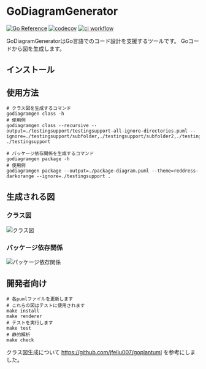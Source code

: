 # GoDiagramGenerator

[![Go Reference](https://pkg.go.dev/badge/github.com/keisuke-m123/godiagramgen.svg)](https://pkg.go.dev/github.com/keisuke-m123/godiagramgen)
[![codecov](https://codecov.io/gh/keisuke-m123/godiagramgen/branch/main/graph/badge.svg)](https://codecov.io/gh/keisuke-m123/godiagramgen)
[![ci workflow](https://github.com/keisuke-m123/godiagramgen/actions/workflows/ci.yml/badge.svg)](https://github.com/keisuke-m123/godiagramgen/actions/workflows/ci.yml)

GoDiagramGeneratorはGo言語でのコード設計を支援するツールです。 Goコードから図を生成します。

## インストール

## 使用方法

```shell
# クラス図を生成するコマンド
godiagramgen class -h
# 使用例
godiagramgen class --recursive --output=./testingsupport/testingsupport-all-ignore-directories.puml --ignore=./testingsupport/subfolder,./testingsupport/subfolder2,./testingsupport/connectionlabels ./testingsupport

# パッケージ依存関係を生成するコマンド
godiagramgen package -h
# 使用例
godiagramgen package --output=./package-diagram.puml --theme=reddress-darkorange --ignore=./testingsupport .
```

## 生成される図

### クラス図

![クラス図](https://www.plantuml.com/plantuml/png/pLjVRoEt4N_tfs2lBokTRQH80VSX27A9wzJ0fJMiu5w2Wq5hANdXrQvAKWUunNttYEJgXw4yr8vjA4Y0tEsIl_apmvdXaAlxmNbj_MRLdlp5FvYLKTRKjJNEdTNQFlPMTqjpuXwRRgsjNgbvgvrJ_pzHIYdjlMtkDzvSp_jkrlpFg7-SV3tfzCgujPuRjUpdVMqIU21yTsaMJMVgNv_MvfrIttsdgjcfKXUBnQB--s8nKUhxxnD1_EzC1MwA4Frx-qwcru_BsMQrqlP9JM_q_54lpV1EGFvfhQQ1c8ojZ7_eQwUcLvjkxfk--zWuZ_dtwfSqNqtKRv-18VD1Zsh2QnO1kJRLXDSlGWDr0435hmMF1Hr5NgiDQ5mmWF0WAErcRJCFeYc4q-6VgtjJYoJ3roBxm5jicGdeQ5EaArc3oLpMLMDQcHtB_fEsQhhzOpyO8uytXY5S4_MiJRtL-hxlssS11cb72Qt8NEpwHK17rqSwplMOP6GDEIJF-Xt5dgzZ7JBUMATky4ZchV4RsttIxSOuTKjU6ETo4juJjjM4a_6UiWqO-bgsNExeWS3bjOTtDvtFvLwlrhsLITHjevrA11_2ip2suP18bBoQim7YNze1X6WNXtJ9Eh5FcmXtQgNNlmsiWoQVfuaFKULduwkjpM5M4UH4LGFsD2e_8IGVJRTLkUbyQP4I8MD4vurTwBaHrYJWrHIF-sc32N6D4c-BABzJ5EtzMkP8_NtvTihhZl30T8ApmsyAAd2InzME8YOhw8k1G06vx8-zhl-pZdalaFnUNJMjcJqvRrPABupjpwzekbqsrinzRvkecFEswPPa-dhPzTRK8wXRCzzOrtmnIDTSvUHEMV2wqTYhZTTD2y1bVAKcnO5gKaQ8Lnggawxd5xqM6R9wLaF2-ruZoBTSnU9oIZisqbIYyf2Xv-NdkIsEhM3bJd2zyHNLWC8cYlSU5k15zNUAkkrfS7YxcOVPMNoWitcEJRCCpPih4_UN0Ffrzm8GqnPJ6_SgMUP9nct8ecGKhV5q5cfpkPymoTu1a5x8BEpOiS10SKb-jdhz8DjD0fB6yets3v-tGegR_AottjJ9Ja8JWoqyA38uKUES23pPHmQA1iABRylNRC_Wr-QdllEwwHoVi0rba6zSw6wuh9SpgQ0La_EO-j2sN7YLzytCrT8DbtN2Y5Wg3GFxLQVPwsRArUR52uvOGY3IXfNiofXcrfu9RImlTlYw3ZXiEWTiI2c-iM-CtiGclg9g2EFMWLI1IobYvUJLe4OUgE9O00mySp26YoIb06NyamQGDtGUOOcjgBYMA6lo0sqX2_R2YtRK_ztejkhzWx7x7Ktflg3aNVyG9WNr5LlCso8KR5AGudN_p8Xb048SoNh7Ne5M4CiI1jKK0yM01ZmBr8nHWUX0CGNvwugfRadlmqKkBZFaGOj3GV4Q2y47hF3wwTQqUloy0mEJsGwPi0rGheLaAcsXbsGwYb97oIH7iQzaZnRbxhACH_nsncflQ8StqE6zr7QMRQInHP40vFrfmQzygphchxRNTTMdiwwQaeFlH1bhUvlVzZcpEwO-LVNkAMxAATwU4rcpR9mtbdgQsw5pD7mam29qAtOwEKd0XxXjj8KWjun_YlHDHWflhWABc5BkF3zxyXt5yJ_nu3vxYblm_BZQcfNfl1jBeKZjygjlfEAEYpWdAP6hcgmnfjkQ_4fjl7LAm7piDJTfQ8QXy_MYQ4mXdCGNkgZtwE3uApSwcyiBqVBMu8s3w23s0jV66l75N6tQTZUjRfb1UR3Z-q2jWrDrYozyUndzuwPfVTFHY_QyfHe0rztL7hFd90m20b_pJOfpGJLXXmaLGRA-TiPd3ESRQqtdRueEFOsBXp4MmyKfIhQy28D4lDgoWYtfDlFi1iMnFYbcLs_oRq_6yUqlSddq_YiivZQulnWhRM_v2E6DllExkDe-H1TWkopd9R3GdO1Ti-nqwAEkdb6fwMoOP2aPLVACo50VhDLFWMTyoBNEW3zgrym3C3uS0FxqeBk02tyVWA7O1onUoWHX6mpGxLzbKFo_3h3uS01uqyTMFq27nmDW-3jtVfaWn6G4nuSoSDXE8p8-0Lh-dKSY74BuybIfnUBYufjlGWW7hgfVgBkxnENk3a6DXZsCevahVFC_ge2X5Jcc3FA9-LWY4B77j0ETu1ydwxWYSBzqJ17eKbzf2wxM1cbka8REHwuDiwiUotBStRnA2C-Apvu25TEW7SjOUjPzkxc4sOiC_fC4sHyINKTOqBGHtkSdaIJuwycxzEFGy-pteFtPcTgRW5xZ5FIOBu3dlPw088vmi2YGLvvInD_4v3W6G9bHEg3Y1fuZiAVpgBB1WF9wCO1q2lwaRJvDrQR3G65rSX1j5iQmf6gD84d2CzXCrPmBiAd1o56awM200aVZfmyiut4StS41Hky0R1vBOqWONmPZtJ4wAX_39Mr57WESIJ565NAHF61tFum2Pf34YCVFMIHOHbNs5bzG5UHqA8LoMZvcSdk1vygQW0RnAeLZvSGKQICMmx5XCXJuXGmbe7sh7Cw7G7wlMx1SJiCd4aidN_W2M0xaF8KlGm9TH5HfviK4d1IibLmj40YjHz09h9TGOUOrDBaiR9o7DdbyqGAeN6AaL8XEEOqSIYD1JfCvxuHf6Ce-GaG2aNS_FAoyom8fzrsP017BOyif0fp8RdG2702RT365nLquWsIFdpcULP1d9vhFHI1qv1RaS0oBG3IHkOrjj5naD-87THxvDtln5t8e8TefEX2FY-vKgM_dzzzU_8qUf_EJNixbh-VdJ6Clq8IcQjA53icroSYW3tDy-C5qTVZdaRy3)

### パッケージ依存関係

![パッケージ依存関係](https://www.plantuml.com/plantuml/png/vPI_JiCm4CPtFuNfdaZ0mi3GbPadkDgdg-NuZ_ndeSgxWvGKSWCe2af9YoSd_dI_xxkJRfyBf59T9-xA4HtAX5edpBdHa6n8u0b5jiP7IE2awY1dUHBouq0foHngmHSL_AjvG_aaUk71OOwWK98fntfGmOtwhnUB9bUBZRj_U1mVkO22Da097A6V2BX8EStUvXOPJo_u5x_rLnI5YuSPZVflnFt_wKQqTCszODv_6hWytMmEhaheDIPCDplEQ6dZmwIWWaPvsf2bs84lrNMRCbKmbrhC75ExJo_jbDrEEQrocl-OhlgTV6uQkQZERY4-MheOVBmEaPVZUC-MiDlp0leZ4z7IRyZHqeN3im8peSE6MHbotXdRpS8wlduepbivNRIqNYG6sQFNrNNY7G00)

## 開発者向け

```shell
# 各pumlファイルを更新します
# これらの図はテストに使用されます
make install
make renderer
# テストを実行します
make test
# 静的解析
make check
```

クラス図生成について https://github.com/jfeliu007/goplantuml を参考にしました。